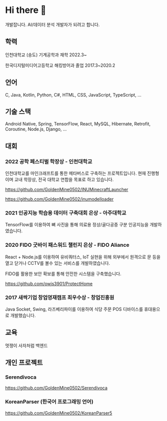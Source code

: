 # Hi there 👋

개발잡니다. AI/데이터 분석 개발자가 되려고 합니다.

## 학력

인천대학교 (송도) 기계공학과 재학 2022.3~

한국디지털미디어고등학교 해킹방어과 졸업 2017.3~2020.2

## 언어

C, Java, Kotlin, Python, C#, HTML, CSS, JavaScript, TypeScript, ...

## 기술 스택

Android Native, Spring, TensorFlow, React, MySQL, Hibernate, Retrofit, Coroutine, Node.js, Django, ... 

## 대회

### 2022 공학 페스티벌 학장상 - 인천대학교

인천대학교를 마인크래프트를 통한 메타버스로 구축하는 프로젝트입니다. 현재 진행형이며 교내 학장상, 전국 대학교 연합을 목표로 하고 있습니다.

https://github.com/GoldenMine0502/INUMinecraftLauncher

https://github.com/GoldenMine0502/inumodelloader

### 2021 인공지능 학습용 데이터 구축대회 은상 - 아주대학교

TensorFlow를 이용하여 뼈 사진을 통해 의료용 정상/골다공증 구분 인공지능을 개발하였습니다. 

### 2020 FIDO 굿바이 패스워드 챌린지 은상 - FIDO Aliance

React + Node.js를 이용하여 유비쿼터스, IoT 실현을 위해 외부에서 원격으로 문 등을 열고 닫거나 CCTV를 볼수 있는 서비스를 개발하였습니다. 

FIDO를 활용한 보안 확보를 통해 안전한 시스템을 구축했습니다. 

https://github.com/owjs3901/ProtectHome

### 2017 새싹기업 창업영재캠프 최우수상 - 창업진흥원

Java Socket, Swing, 라즈베리파이를 이용하여 식당 주문 POS 디바이스를 휴대용으로 개발했습니다.

## 교육

멋쟁이 사자처럼 백엔드

## 개인 프로젝트

### Serendivoca

https://github.com/GoldenMine0502/Serendivoca

### KoreanParser (한국어 프로그래밍 언어)

https://github.com/GoldenMine0502/KoreanParser5

<!--
**GoldenMine0502/GoldenMine0502** is a ✨ _special_ ✨ repository because its `README.md` (this file) appears on your GitHub profile.

Here are some ideas to get you started:

- 🔭 I’m currently working on ...
- 🌱 I’m currently learning ...
- 👯 I’m looking to collaborate on ...
- 🤔 I’m looking for help with ...
- 💬 Ask me about ...
- 📫 How to reach me: ...
- 😄 Pronouns: ...
- ⚡ Fun fact: ...
-->
